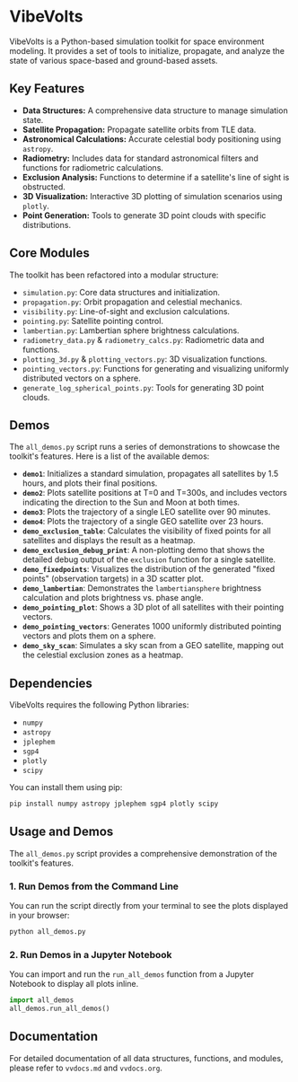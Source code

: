 # VibeVolts

VibeVolts is a Python-based simulation toolkit for space environment modeling. It provides a set of tools to initialize, propagate, and analyze the state of various space-based and ground-based assets.

## Key Features

*   **Data Structures:** A comprehensive data structure to manage simulation state.
*   **Satellite Propagation:** Propagate satellite orbits from TLE data.
*   **Astronomical Calculations:** Accurate celestial body positioning using `astropy`.
*   **Radiometry:** Includes data for standard astronomical filters and functions for radiometric calculations.
*   **Exclusion Analysis:** Functions to determine if a satellite's line of sight is obstructed.
*   **3D Visualization:** Interactive 3D plotting of simulation scenarios using `plotly`.
*   **Point Generation:** Tools to generate 3D point clouds with specific distributions.

## Core Modules

The toolkit has been refactored into a modular structure:

*   `simulation.py`: Core data structures and initialization.
*   `propagation.py`: Orbit propagation and celestial mechanics.
*   `visibility.py`: Line-of-sight and exclusion calculations.
*   `pointing.py`: Satellite pointing control.
*   `lambertian.py`: Lambertian sphere brightness calculations.
*   `radiometry_data.py` & `radiometry_calcs.py`: Radiometric data and functions.
*   `plotting_3d.py` & `plotting_vectors.py`: 3D visualization functions.
*   `pointing_vectors.py`: Functions for generating and visualizing uniformly distributed vectors on a sphere.
*   `generate_log_spherical_points.py`: Tools for generating 3D point clouds.

## Demos

The `all_demos.py` script runs a series of demonstrations to showcase the toolkit's features. Here is a list of the available demos:

*   **`demo1`**: Initializes a standard simulation, propagates all satellites by 1.5 hours, and plots their final positions.
*   **`demo2`**: Plots satellite positions at T=0 and T=300s, and includes vectors indicating the direction to the Sun and Moon at both times.
*   **`demo3`**: Plots the trajectory of a single LEO satellite over 90 minutes.
*   **`demo4`**: Plots the trajectory of a single GEO satellite over 23 hours.
*   **`demo_exclusion_table`**: Calculates the visibility of fixed points for all satellites and displays the result as a heatmap.
*   **`demo_exclusion_debug_print`**: A non-plotting demo that shows the detailed debug output of the `exclusion` function for a single satellite.
*   **`demo_fixedpoints`**: Visualizes the distribution of the generated "fixed points" (observation targets) in a 3D scatter plot.
*   **`demo_lambertian`**: Demonstrates the `lambertiansphere` brightness calculation and plots brightness vs. phase angle.
*   **`demo_pointing_plot`**: Shows a 3D plot of all satellites with their pointing vectors.
*   **`demo_pointing_vectors`**: Generates 1000 uniformly distributed pointing vectors and plots them on a sphere.
*   **`demo_sky_scan`**: Simulates a sky scan from a GEO satellite, mapping out the celestial exclusion zones as a heatmap.

## Dependencies

VibeVolts requires the following Python libraries:

*   `numpy`
*   `astropy`
*   `jplephem`
*   `sgp4`
*   `plotly`
*   `scipy`

You can install them using pip:

```bash
pip install numpy astropy jplephem sgp4 plotly scipy
```

## Usage and Demos

The `all_demos.py` script provides a comprehensive demonstration of the toolkit's features.

### 1. Run Demos from the Command Line

You can run the script directly from your terminal to see the plots displayed in your browser:

```bash
python all_demos.py
```

### 2. Run Demos in a Jupyter Notebook

You can import and run the `run_all_demos` function from a Jupyter Notebook to display all plots inline.

```python
import all_demos
all_demos.run_all_demos()
```

## Documentation

For detailed documentation of all data structures, functions, and modules, please refer to `vvdocs.md` and `vvdocs.org`.
